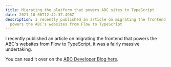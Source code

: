 ```yaml
---
title: Migrating the platform that powers ABC sites to TypeScript
date: 2021-10-06T12:42:37.496Z
description: I recently published an article on migrating the frontend that
  powers the ABC's websites from Flow to TypeScript
---
```

I recently published an article on migrating the frontend that powers the ABC's websites from Flow to TypeScript, it was a fairly massive undertaking.

You can read it over on the [ABC Developer Blog here](https://developers.digital.abc.net.au/2021/09/30/migrating-the-platform-that-powers-abc-sites-to-typescript/).